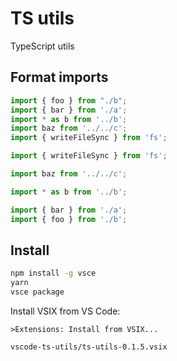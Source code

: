 # TS utils

TypeScript utils

## Format imports

```javascript
import { foo } from "./b";
import { bar } from './a';
import * as b from '../b';
import baz from '../../c';
import { writeFileSync } from 'fs';
```
```javascript
import { writeFileSync } from 'fs';

import baz from '../../c';

import * as b from '../b';

import { bar } from './a';
import { foo } from './b';
```

## Install

```sh
npm install -g vsce
yarn
vsce package
```

Install VSIX from VS Code:

```
>Extensions: Install from VSIX...
```

```
vscode-ts-utils/ts-utils-0.1.5.vsix
```
